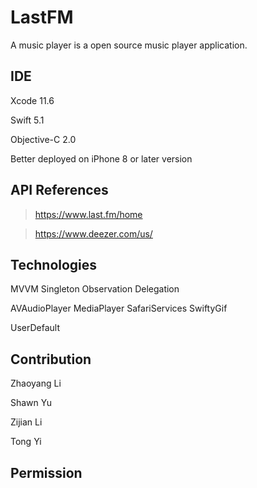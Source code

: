 # LastFM
A music player is a open source music player application.

## IDE
Xcode 11.6

Swift 5.1

Objective-C 2.0

Better deployed on iPhone 8 or later version

## API References

> https://www.last.fm/home

> https://www.deezer.com/us/

## Technologies
MVVM
Singleton
Observation
Delegation

AVAudioPlayer
MediaPlayer
SafariServices
SwiftyGif

UserDefault

## Contribution
Zhaoyang Li

Shawn Yu

Zijian Li

Tong Yi

## Permission

